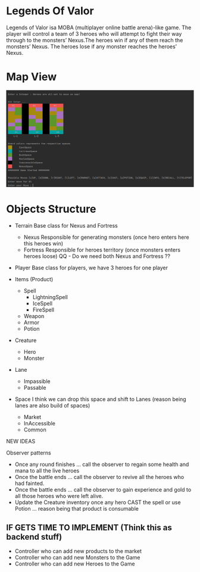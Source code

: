 # Legends Of Valor
Legends of Valor isa MOBA (multiplayer online battle arena)-like game. The player will control a team of 3 heroes who will attempt to fight their way through to the monsters’ Nexus.The heroes win if any of them reach the monsters’ Nexus. The heroes lose if any monster reaches the heroes’ Nexus.

# Map View
![img.png](img.png)

# Objects Structure

- Terrain       Base class for Nexus and Fortress
  - Nexus       Responsible for generating monsters  (once hero enters here this heroes win)
  - Fortress    Responsible for heroes territory     (once monsters enters heroes loose)
QQ - Do we need both Nexus and Fortress ??
  
- Player        Base class for players, we have 3 heroes for one player

- Items (Product)
  - Spell
    - LightningSpell
    - IceSpell
    - FireSpell
  - Weapon
  - Armor
  - Potion

- Creature
  - Hero
  - Monster

- Lane
  - Impassible
  - Passable


- Space       I think we can drop this space and shift to Lanes (reason being lanes are also build of spaces)
  - Market
  - InAccessible
  - Common


NEW IDEAS

Observer patterns
  - Once any round finishes ... call the observer to regain some health and mana to all the live heroes
  - Once the battle ends ... call the observer to revive all the heroes who had fainted.
  - Once the battle ends ... call the observer to gain experience and gold to all those heroes who were left alive.
  - Update the Creature inventory once any hero CAST the spell or use Potion ... reason being that product is consumable


## IF GETS TIME TO IMPLEMENT  (Think this as backend stuff)
  - Controller who can add new products to the market
  - Controller who can add new Monsters to the Game
  - Controller who can add new Heroes to the Game